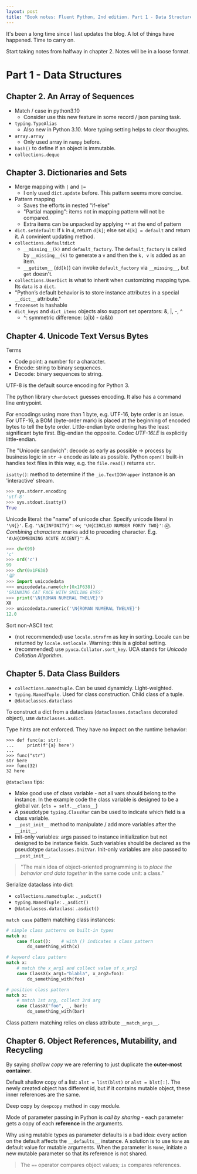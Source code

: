 ```yaml
---
layout: post
title: "Book notes: Fluent Python, 2nd edition. Part 1 - Data Structures"
---
```


It's been a long time since I last updates the blog. A lot of things have happened. Time to carry on.

Start taking notes from halfway in chapter 2. Notes will be in a loose format.

# Part 1 - Data Structures

## Chapter 2. An Array of Sequences

* Match / case in python3.10
  * Consider use this new feature in some record / json parsing task. 
* `typing.TypeAlias`
  * Also new in Python 3.10. More typing setting helps to clear thoughts.
* `array.array`
  * Only used array in `numpy` before.
* `hash()` to define if an object is immutable.
* `collections.deque`

## Chapter 3. Dictionaries and Sets

* Merge mapping with `|` and `|=`
  * I only used `dict.update` before. This pattern seems more concise.
* Pattern mapping
  * Saves the efforts in nested "if-else"
  * "Partial mapping": items not in mapping pattern will not be compared.
  * Extra items can be unpacked by applying `**` at the end of pattern
* `dict.setdefault`: If `k` in `d`, return `d[k]`; else set `d[k] = default` and return it. A convinient updating method.
* `collections.defaultdict`
  * `__missing__(k)` and `default_factory`. The `default_factory` is called by `__missing__(k)` to generate a `v` and then the `k, v` is added as an item.
  * `__getitem__` (`dd[k]`) can invoke `default_factory` via `__missing__`, but `get` doesn't.
* `collections.UserDict` is what to inherit when customizing mapping type. Its `data` is a `dict`. 
* "Python’s default behavior is to store instance attributes in a special `__dict__` attribute."
* `frozenset` is hashable
* `dict_keys` and `dict_items` objects also support set operators: &, |, -, ^
  * ^: symmetric difference: (a|b) - (a&b)

## Chapter 4. Unicode Text Versus Bytes

Terms
* Code point: a number for a character.
* Encode: string to binary sequences.
* Decode: binary sequences to string.

UTF-8 is the default source encoding for Python 3.

The python library `chardetect` guesses encoding. It also has a command line entrypoint.

For encodings using more than 1 byte, e.g. UTF-16, byte order is an issue. For UTF-16, a BOM (byte-order mark) is placed at the beginning of encoded bytes to tell the byte order. Little-endian byte ordering has the least significant byte first. Big-endian the opposite. Codec *UTF-16LE* is explicitly little-endian.

The "Unicode sandwich": decode as early as possible -> process by business logic in `str` -> encode as late as possible. Python `open()` built-in handles text files in this way, e.g. the `file.read()` returns `str`.

`isatty()`: method to determine if the `_io.TextIOWrapper` instance is an 'interactive' stream.

```python
>>> sys.stderr.encoding
'utf-8'
>>> sys.stdout.isatty()
True
```

Unicode literal: the "name" of unicode char. Specify unicode literal in `'\N{}'`. E.g. `'\N{INFINITY}'`: ∞; `'\N{CIRCLED NUMBER FORTY TWO}'`: ㊷.  
*Combining characters*: marks add to preceding character. E.g. `'A\N{COMBINING ACUTE ACCENT}'`: Á.

```python
>>> chr(99)
'c'
>>> ord('c')
99
>>> chr(0x1F638)
'😸'
>>> import unicodedata
>>> unicodedata.name(chr(0x1F638))
'GRINNING CAT FACE WITH SMILING EYES'
>>> print('\N{ROMAN NUMERAL TWELVE}')
Ⅻ
>>> unicodedata.numeric('\N{ROMAN NUMERAL TWELVE}')
12.0
```


Sort non-ASCII text
- (not recommended) use `locale.strxfrm` as key in sorting. Locale can be returned by `locale.setlocale`. Warning: this is a global setting.
- (recommended) use `pyuca.Collator.sort_key`. UCA stands for *Unicode Collation Algorithm*.

## Chapter 5. Data Class Builders

- `collections.namedtuple`. Can be used dynamicly. Light-weighted.
- `typing.NamedTuple`. Used for class construction. Child class of a tuple.
- `@dataclasses.dataclass`

To construct a dict from a dataclass (`dataclasses.dataclass` decorated object), use `dataclasses.asdict`.

Type hints are not enforced. They have no impact on the runtime behavior:
```
>>> def func(a: str):
...     print(f'{a} here')
... 
>>> func("str")
str here
>>> func(32)
32 here
```

`@dataclass` tips:
- Make good use of class variable - not all vars should belong to the instance. In the example code the class variable is designed to be a global var. (`cls = self.__class__`)
- A pseudotype `typing.ClassVar` can be used to indicate which field is a class variable.
- `__post_init__` method to manipulate / add more variables after the `__init__`.
- Init-only variables: args passed to instance initialization but not designed to be instance fields. Such variables should be declared as the pseudotype `dataclasses.InitVar`. Init-only variables are also passed to `__post_init__`.

> "The main idea of object-oriented programming is to *place the behavior and data together* in the same code unit: a class."

Serialize dataclass into dict:
- `collections.namedtuple`: `._asdict()`
- `typing.NamedTuple`: `._asdict()`
- `@dataclasses.dataclass`: `.asdict()`

`match case` pattern matching class instances:
```python
# simple class patterns on built-in types
match x:
    case float():    # with () indicates a class pattern
        do_something_with(x)

# keyword class pattern
match x:
    # match the x_arg1 and collect value of x_arg2
    case ClassX(x_arg1="blabla", x_arg2=foo):
        do_something_with(foo)

# position class pattern
match x:
    # match 1st arg, collect 3rd arg
    case ClassX("foo", _, bar):
        do_something_with(bar)
```
Class pattern matching relies on class attribute `__match_args__`.

## Chapter 6. Object References, Mutability, and Recycling

By saying *shallow copy* we are referring to just duplicate the **outer-most container**.

Default shallow copy of a list: `alst = list(blst)` or `alst = blst[:]`. The newly created object has different id, but if it contains mutable object, these inner references are the same.

Deep copy by `deepcopy` method in `copy` module.

Mode of parameter passing in Python is *call by sharing* - each parameter gets a copy of each **reference** in the arguments.

Why using mutable types as parameter defaults is a bad idea: every action on the default affects the `__defaults__` instance. A solution is to use `None` as default value for mutable arguments. When the parameter is `None`, initiate a new mutable parameter so that its reference is not shared.

> The `==` operator compares object values; `is` compares references.